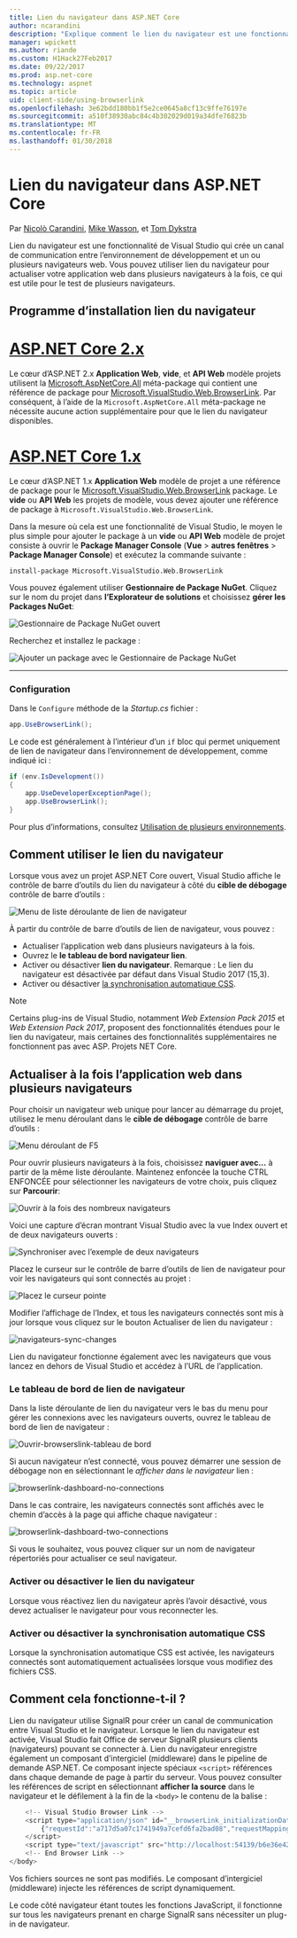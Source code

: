 ```yaml
---
title: Lien du navigateur dans ASP.NET Core
author: ncarandini
description: "Explique comment le lien du navigateur est une fonctionnalité de Visual Studio qui lie l’environnement de développement avec un ou plusieurs navigateurs web."
manager: wpickett
ms.author: riande
ms.custom: H1Hack27Feb2017
ms.date: 09/22/2017
ms.prod: asp.net-core
ms.technology: aspnet
ms.topic: article
uid: client-side/using-browserlink
ms.openlocfilehash: 3e62bdd180bb1f5e2ce0645a8cf13c9ffe76197e
ms.sourcegitcommit: a510f38930abc84c4b302029d019a34dfe76823b
ms.translationtype: MT
ms.contentlocale: fr-FR
ms.lasthandoff: 01/30/2018
---
```

# <a name="browser-link-in-aspnet-core"></a>Lien du navigateur dans ASP.NET Core 

Par [Nicolò Carandini](https://github.com/ncarandini), [Mike Wasson](https://github.com/MikeWasson), et [Tom Dykstra](https://github.com/tdykstra)

Lien du navigateur est une fonctionnalité de Visual Studio qui crée un canal de communication entre l’environnement de développement et un ou plusieurs navigateurs web. Vous pouvez utiliser lien du navigateur pour actualiser votre application web dans plusieurs navigateurs à la fois, ce qui est utile pour le test de plusieurs navigateurs.

## <a name="browser-link-setup"></a>Programme d’installation lien du navigateur

# <a name="aspnet-core-2xtabaspnetcore2x"></a>[ASP.NET Core 2.x](#tab/aspnetcore2x)

Le cœur d’ASP.NET 2.x **Application Web**, **vide**, et **API Web** modèle projets utilisent la [Microsoft.AspNetCore.All](https://www.nuget.org/packages/Microsoft.AspNetCore.All/) méta-package qui contient une référence de package pour [Microsoft.VisualStudio.Web.BrowserLink](https://www.nuget.org/packages/Microsoft.VisualStudio.Web.BrowserLink/). Par conséquent, à l’aide de la `Microsoft.AspNetCore.All` méta-package ne nécessite aucune action supplémentaire pour que le lien du navigateur disponibles.

# <a name="aspnet-core-1xtabaspnetcore1x"></a>[ASP.NET Core 1.x](#tab/aspnetcore1x)

Le cœur d’ASP.NET 1.x **Application Web** modèle de projet a une référence de package pour le [Microsoft.VisualStudio.Web.BrowserLink](https://www.nuget.org/packages/Microsoft.VisualStudio.Web.BrowserLink/) package. Le **vide** ou **API Web** les projets de modèle, vous devez ajouter une référence de package à `Microsoft.VisualStudio.Web.BrowserLink`.

Dans la mesure où cela est une fonctionnalité de Visual Studio, le moyen le plus simple pour ajouter le package à un **vide** ou **API Web** modèle de projet consiste à ouvrir le **Package Manager Console** (**Vue** > **autres fenêtres** > **Package Manager Console**) et exécutez la commande suivante :

```console
install-package Microsoft.VisualStudio.Web.BrowserLink
```

Vous pouvez également utiliser **Gestionnaire de Package NuGet**. Cliquez sur le nom du projet dans **l’Explorateur de solutions** et choisissez **gérer les Packages NuGet**:

![Gestionnaire de Package NuGet ouvert](using-browserlink/_static/open-nuget-package-manager.png)

Recherchez et installez le package :

![Ajouter un package avec le Gestionnaire de Package NuGet](using-browserlink/_static/add-package-with-nuget-package-manager.png)

---

### <a name="configuration"></a>Configuration

Dans le `Configure` méthode de la *Startup.cs* fichier :

```csharp
app.UseBrowserLink();
```

Le code est généralement à l’intérieur d’un `if` bloc qui permet uniquement de lien de navigateur dans l’environnement de développement, comme indiqué ici :

```csharp
if (env.IsDevelopment())
{
    app.UseDeveloperExceptionPage();
    app.UseBrowserLink();
}
```

Pour plus d’informations, consultez [Utilisation de plusieurs environnements](xref:fundamentals/environments).

## <a name="how-to-use-browser-link"></a>Comment utiliser le lien du navigateur

Lorsque vous avez un projet ASP.NET Core ouvert, Visual Studio affiche le contrôle de barre d’outils du lien du navigateur à côté du **cible de débogage** contrôle de barre d’outils :

![Menu de liste déroulante de lien de navigateur](using-browserlink/_static/browserLink-dropdown-menu.png)

À partir du contrôle de barre d’outils de lien de navigateur, vous pouvez :

* Actualiser l’application web dans plusieurs navigateurs à la fois.
* Ouvrez le **le tableau de bord navigateur lien**.
* Activer ou désactiver **lien du navigateur**. Remarque : Le lien du navigateur est désactivée par défaut dans Visual Studio 2017 (15,3).
* Activer ou désactiver [la synchronisation automatique CSS](#enable-or-disable-css-auto-sync).

> [!NOTE]
> Certains plug-ins de Visual Studio, notamment *Web Extension Pack 2015* et *Web Extension Pack 2017*, proposent des fonctionnalités étendues pour le lien du navigateur, mais certaines des fonctionnalités supplémentaires ne fonctionnent pas avec ASP. Projets NET Core.

## <a name="refresh-the-web-application-in-several-browsers-at-once"></a>Actualiser à la fois l’application web dans plusieurs navigateurs

Pour choisir un navigateur web unique pour lancer au démarrage du projet, utilisez le menu déroulant dans le **cible de débogage** contrôle de barre d’outils :

![Menu déroulant de F5](using-browserlink/_static/debug-target-dropdown-menu.png)

Pour ouvrir plusieurs navigateurs à la fois, choisissez **naviguer avec...**  à partir de la même liste déroulante. Maintenez enfoncée la touche CTRL ENFONCÉE pour sélectionner les navigateurs de votre choix, puis cliquez sur **Parcourir**:

![Ouvrir à la fois des nombreux navigateurs](using-browserlink/_static/open-many-browsers-at-once.png)

Voici une capture d’écran montrant Visual Studio avec la vue Index ouvert et de deux navigateurs ouverts :

![Synchroniser avec l’exemple de deux navigateurs](using-browserlink/_static/sync-with-two-browsers-example.png)

Placez le curseur sur le contrôle de barre d’outils de lien de navigateur pour voir les navigateurs qui sont connectés au projet :

![Placez le curseur pointe](using-browserlink/_static/hoover-tip.png)

Modifier l’affichage de l’Index, et tous les navigateurs connectés sont mis à jour lorsque vous cliquez sur le bouton Actualiser de lien du navigateur :

![navigateurs-sync-changes](using-browserlink/_static/browsers-sync-to-changes.png)

Lien du navigateur fonctionne également avec les navigateurs que vous lancez en dehors de Visual Studio et accédez à l’URL de l’application.

### <a name="the-browser-link-dashboard"></a>Le tableau de bord de lien de navigateur

Dans la liste déroulante de lien du navigateur vers le bas du menu pour gérer les connexions avec les navigateurs ouverts, ouvrez le tableau de bord de lien de navigateur :

![Ouvrir-browserslink-tableau de bord](using-browserlink/_static/open-browserlink-dashboard.png)

Si aucun navigateur n’est connecté, vous pouvez démarrer une session de débogage non en sélectionnant le *afficher dans le navigateur* lien :

![browserlink-dashboard-no-connections](using-browserlink/_static/browserlink-dashboard-no-connections.png)

Dans le cas contraire, les navigateurs connectés sont affichés avec le chemin d’accès à la page qui affiche chaque navigateur :

![browserlink-dashboard-two-connections](using-browserlink/_static/browserlink-dashboard-two-connections.png)

Si vous le souhaitez, vous pouvez cliquer sur un nom de navigateur répertoriés pour actualiser ce seul navigateur.

### <a name="enable-or-disable-browser-link"></a>Activer ou désactiver le lien du navigateur

Lorsque vous réactivez lien du navigateur après l’avoir désactivé, vous devez actualiser le navigateur pour vous reconnecter les.

### <a name="enable-or-disable-css-auto-sync"></a>Activer ou désactiver la synchronisation automatique CSS

Lorsque la synchronisation automatique CSS est activée, les navigateurs connectés sont automatiquement actualisées lorsque vous modifiez des fichiers CSS.

## <a name="how-does-it-work"></a>Comment cela fonctionne-t-il ?

Lien du navigateur utilise SignalR pour créer un canal de communication entre Visual Studio et le navigateur. Lorsque le lien du navigateur est activée, Visual Studio fait Office de serveur SignalR plusieurs clients (navigateurs) pouvant se connecter à. Lien du navigateur enregistre également un composant d’intergiciel (middleware) dans le pipeline de demande ASP.NET. Ce composant injecte spéciaux `<script>` références dans chaque demande de page à partir du serveur. Vous pouvez consulter les références de script en sélectionnant **afficher la source** dans le navigateur et le défilement à la fin de la `<body>` le contenu de la balise :

```javascript
    <!-- Visual Studio Browser Link -->
    <script type="application/json" id="__browserLink_initializationData">
        {"requestId":"a717d5a07c1741949a7cefd6fa2bad08","requestMappingFromServer":false}
    </script>
    <script type="text/javascript" src="http://localhost:54139/b6e36e429d034f578ebccd6a79bf19bf/browserLink" async="async"></script>
    <!-- End Browser Link -->
</body>
```

Vos fichiers sources ne sont pas modifiés. Le composant d’intergiciel (middleware) injecte les références de script dynamiquement. 

Le code côté navigateur étant toutes les fonctions JavaScript, il fonctionne sur tous les navigateurs prenant en charge SignalR sans nécessiter un plug-in de navigateur.

